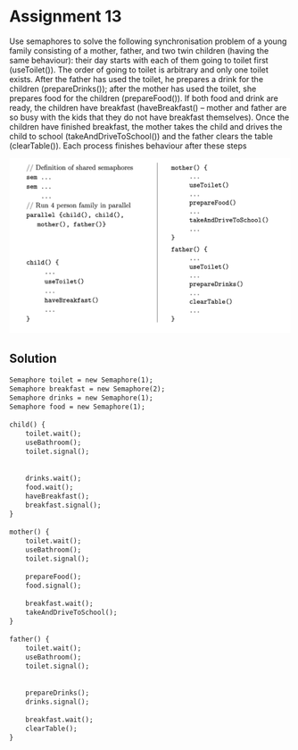# Assignment 13

Use semaphores to solve the following synchronisation problem of a young family consisting
of a mother, father, and two twin children (having the same behaviour): their day starts with
each of them going to toilet first (useToilet()). The order of going to toilet is arbitrary
and only one toilet exists. After the father has used the toilet, he prepares a drink for the
children (prepareDrinks()); after the mother has used the toilet, she prepares food for the
children (prepareFood()). If both food and drink are ready, the children have breakfast
(haveBreakfast() – mother and father are so busy with the kids that they do not have
breakfast themselves). Once the children have finished breakfast, the mother takes the child
and drives the child to school (takeAndDriveToSchool()) and the father clears the table
(clearTable()). Each process finishes behaviour after these steps

![sema](Screenshots/sema.png)

## Solution

```
Semaphore toilet = new Semaphore(1);
Semaphore breakfast = new Semaphore(2);
Semaphore drinks = new Semaphore(1);
Semaphore food = new Semaphore(1);

child() {
    toilet.wait();     
    useBathroom();
    toilet.signal();


    drinks.wait();
    food.wait();
    haveBreakfast();
    breakfast.signal();           
}

mother() {
    toilet.wait();
    useBathroom();
    toilet.signal();            

    prepareFood();
    food.signal();            

    breakfast.wait();
    takeAndDriveToSchool();
}

father() {      
    toilet.wait();      
    useBathroom();   
    toilet.signal();


    prepareDrinks();
    drinks.signal();

    breakfast.wait();
    clearTable();      
}
```
